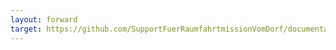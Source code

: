 ```yaml
---
layout: forward
target: https://github.com/SupportFuerRaumfahrtmissionVomDorf/documentation/wiki
---
```

